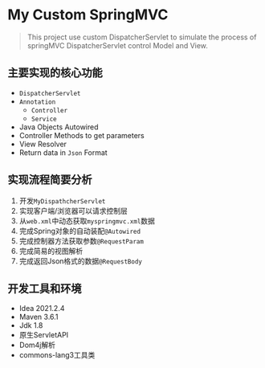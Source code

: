 # My Custom SpringMVC

> This project use custom DispatcherServlet to simulate the process of springMVC DispatcherServlet control Model and View.

## 主要实现的核心功能

- `DispatcherServlet`
- `Annotation`
  - `Controller`
  - `Service`
- Java Objects Autowired
- Controller Methods to get parameters
- View Resolver
- Return data in `Json` Format

## 实现流程简要分析

1. 开发`MyDispathcherServlet`
2. 实现客户端/浏览器可以请求控制层
3. 从`web.xml`中动态获取`myspringmvc.xml`数据
4. 完成Spring对象的自动装配`@Autowired`
5. 完成控制器方法获取参数`@RequestParam`
6. 完成简易的视图解析
7. 完成返回Json格式的数据`@RequestBody`

## 开发工具和环境

- Idea 2021.2.4
- Maven 3.6.1
- Jdk 1.8
- 原生ServletAPI
- Dom4j解析
- commons-lang3工具类
